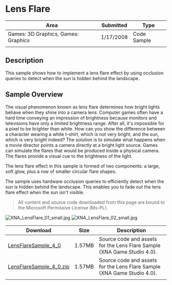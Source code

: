 # Lens Flare

|Area|Submitted|Type|
|-|-|-|
Games: 3D Graphics, Games: Graphics|1/17/2008|Code Sample
||||

## Description

This sample shows how to implement a lens flare effect by using occlusion queries to detect when the sun is hidden behind the landscape.

## Sample Overview

The visual phenomenon known as lens flare determines how bright lights behave when they shine into a camera lens. Computer games often have a hard time conveying an impression of brightness because monitors and televisions have only a limited brightness range. After all, it's impossible for a pixel to be brighter than white. How can you show the difference between a character wearing a white t-shirt, which is not very bright, and the sun, which is very bright indeed? The solution is to simulate what happens when a movie director points a camera directly at a bright light source. Games can simulate the flares that would be produced inside a physical camera. The flares provide a visual cue to the brightness of the light.

The lens flare effect in this sample is formed of two components: a large, soft glow, plus a row of smaller circular flare shapes.

The sample uses hardware occlusion queries to efficiently detect when the sun is hidden behind the landscape. This enables you to fade out the lens flare effect when the sun isn't visible.

> All content and source code downloaded from this page are bound to the Microsoft Permissive License (Ms-PL).

![XNA_LensFlare_01_small.jpg](https://github.com/simondarksidej/XNAGameStudio/blob/master/Images/XNA_LensFlare_01_small.jpg?raw=true)
![XNA_LensFlare_02_small.jpg](https://github.com/simondarksidej/XNAGameStudio/blob/master/Images/XNA_LensFlare_02_small.jpg?raw=true)

Download | Size | Description
---|---|---|
[LensFlareSample_4_0](https://github.com/simondarksidej/XNAGameStudio/tree/master/Samples/LensFlareSample_4_0) | 1.57MB | Source code and assets for the Lens Flare Sample (XNA Game Studio 4.0).
[LensFlareSample_4_0.zip](https://github.com/simondarksidej/XNAGameStudioZips/raw/zips/LensFlareSample_4_0.zip) | 1.57MB | Source code and assets for the Lens Flare Sample (XNA Game Studio 4.0).
||||
